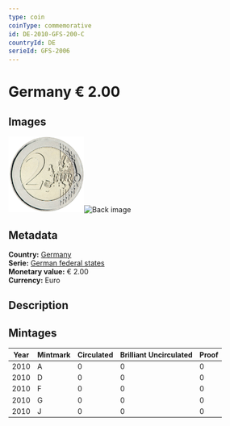 ```yaml
---
type: coin
coinType: commemorative
id: DE-2010-GFS-200-C
countryId: DE
serieId: GFS-2006
---
```


# Germany € 2.00

## Images

<img src="../../Images/common-2007-200.png" height="150" alt="Front image"><img src="Images/DE-2010-200-000.png" height="150" alt="Back image">

## Metadata

**Country:** [Germany](../../Countries/Germany/index.md)\
**Serie:** [German federal states](index.md)\
**Monetary value:** € 2.00\
**Currency:** Euro

## Description


## Mintages

| Year | Mintmark | Circulated | Brilliant Uncirculated | Proof |
| ---- | -------- | ---------- | ---------------------- | ----- |
| 2010 | A | 0| 0 | 0 |
| 2010 | D | 0| 0 | 0 |
| 2010 | F | 0| 0 | 0 |
| 2010 | G | 0| 0 | 0 |
| 2010 | J | 0| 0 | 0 |
